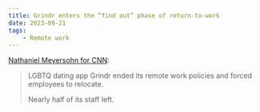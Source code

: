 ```yaml
---
title: Grindr enters the “find out” phase of return-to-work
date: 2023-09-21
tags:
    - Remote work
---
```


[Nathaniel Meyersohn for CNN](https://www.cnn.com/2023/09/08/business/grindr-return-to-office-union/index.html):

> LGBTQ dating app Grindr ended its remote work policies and forced employees to relocate.
> 
> Nearly half of its staff left.